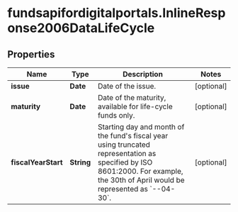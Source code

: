 # fundsapifordigitalportals.InlineResponse2006DataLifeCycle

## Properties

Name | Type | Description | Notes
------------ | ------------- | ------------- | -------------
**issue** | **Date** | Date of the issue. | [optional] 
**maturity** | **Date** | Date of the maturity, available for life-cycle funds only. | [optional] 
**fiscalYearStart** | **String** | Starting day and month of the fund&#39;s fiscal year using truncated representation as specified by ISO 8601:2000. For example, the 30th of April would be represented as &#x60;--04-30&#x60;. | [optional] 


